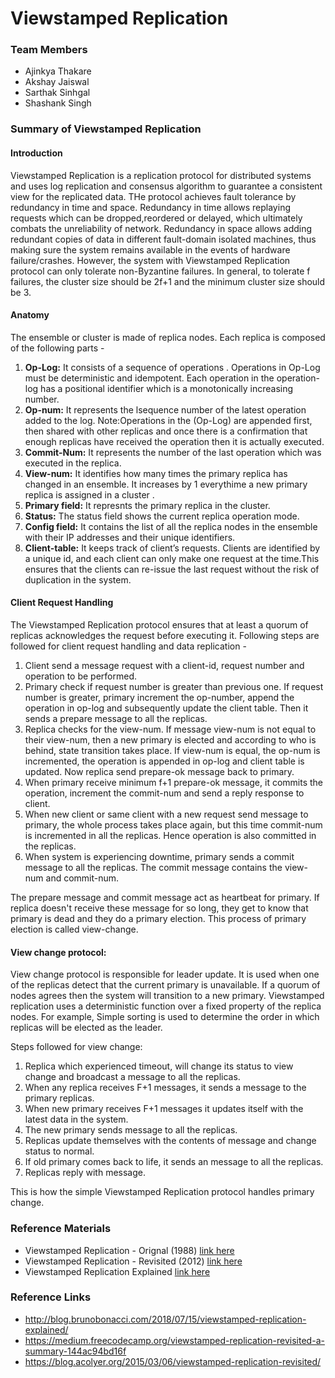 # Viewstamped Replication

### Team Members

- Ajinkya Thakare
- Akshay Jaiswal
- Sarthak Sinhgal
- Shashank Singh

### Summary of Viewstamped Replication

#### Introduction

Viewstamped Replication is a replication protocol for distributed systems and uses log replication and consensus algorithm to guarantee a consistent view for the replicated data. THe protocol achieves fault tolerance by redundancy in time and space. Redundancy in time allows replaying requests which can be dropped,reordered or delayed, which ultimately combats the unreliability of network. Redundancy in space allows adding redundant copies of data in different fault-domain isolated machines, thus making sure the system remains available in the events of hardware failure/crashes. However, the system with Viewstamped Replication protocol can only tolerate non-Byzantine failures. In general, to tolerate f failures, the cluster size should be 2f+1 and the minimum cluster size should be 3.

#### Anatomy

The ensemble or cluster is made of replica nodes. Each replica is composed of the following parts - 

1. **Op-Log:** It consists of a sequence of operations . Operations in Op-Log must be deterministic and idempotent. Each operation in the operation-log has a positional identifier which is a monotonically increasing number.
2. **Op-num:** It represents the lsequence number of the latest operation added to the log.
Note:Operations in the (Op-Log) are appended first, then shared with other replicas and once there is a confirmation that enough replicas have received the operation then it is actually executed.
3. **Commit-Num:** It represents the number of the last operation which was executed in the replica. 
4. **View-num:** It identifies how many times the primary replica has changed in an ensemble. It increases by 1 everythime a new primary replica is assigned in a cluster .
5. **Primary field:** It represnts the primary replica in the cluster.
6. **Status:** The status field shows the current replica operation mode.
7. **Config field:** It contains the list of all the replica nodes in the ensemble with their IP addresses and their unique identifiers.
8. **Client-table:** It keeps track of client’s requests. Clients are identified by a unique id, and each client can only make one request at the time.This ensures that the clients can re-issue the last request without the risk of duplication in the system.

#### Client Request Handling

The Viewstamped Replication protocol ensures that at least a quorum of replicas acknowledges the request before executing it. Following steps are followed for client request handling and data replication - 

1. Client send a message request with a client-id, request number and operation to be performed.
2. Primary check if request number is greater than previous one. If request number is greater, primary increment the op-number, append the operation in op-log and subsequently update the client table. Then it sends a prepare message to all the replicas.
3. Replica checks for the view-num. If message view-num is not equal to their view-num, then a new primary is elected and according to who is behind, state transition takes place. If view-num is equal, the op-num is incremented, the operation is appended in op-log and client table is updated. Now replica send prepare-ok message back to primary.
4. When primary receive minimum f+1 prepare-ok message, it commits the operation, increment the commit-num and send a reply response to client.
5. When new client or same client with a new request send message to primary, the whole process takes place again, but this time commit-num is incremented in all the replicas. Hence operation is also committed in the replicas.
6. When system is experiencing downtime, primary sends a commit message to all the replicas. The commit message contains the view-num and commit-num. 

The prepare message and commit message act as heartbeat for primary. If replica doesn't receive these message for so long, they get to know that primary is dead and they do a primary election. This process of primary election is called view-change.

#### View change protocol:

View change protocol is responsible for leader update. It is used when one of the replicas detect that the current primary is unavailable. If a quorum of nodes agrees then the system will transition to a new primary. Viewstamped replication uses a deterministic function over a fixed property of the replica nodes. For example, Simple sorting is used to determine the order in which replicas will be elected as the leader.

Steps followed for view change:
1. Replica which experienced timeout, will change its status to view change and broadcast a <start-view-change> message to all the replicas.
2. When any replica receives F+1 <star-view-change> messages, it sends a <do-view-change> message to the primary replicas.
3. When new primary receives F+1 <do-view-change>  messages it updates itself with the latest data in the system.
4. The new primary sends <start-view> message to all the replicas.
5. Replicas update themselves with the contents of <start-view> message and change status to normal.
6. If old primary comes back to life, it sends an <get-state> message to all the replicas.
7. Replicas reply with <new-state> message.

This is how the simple Viewstamped Replication protocol handles primary change.

### Reference Materials

- Viewstamped Replication - Orignal (1988) [link here](./Reference_Material/viewstamped-replication.pdf)
- Viewstamped Replication - Revisited (2012) [link here](./Reference_Material/viewstamped-replication-revisited.pdf)
- Viewstamped Replication Explained [link here](./Reference_Material/viewstamped-replication-explained.pdf)

### Reference Links

- http://blog.brunobonacci.com/2018/07/15/viewstamped-replication-explained/
- https://medium.freecodecamp.org/viewstamped-replication-revisited-a-summary-144ac94bd16f
- https://blog.acolyer.org/2015/03/06/viewstamped-replication-revisited/
